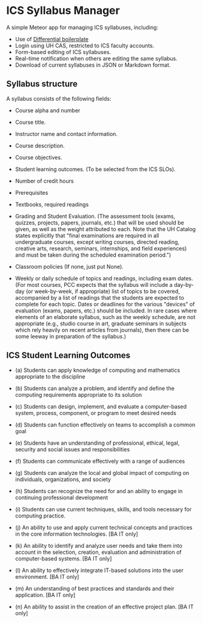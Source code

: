 # ICS Syllabus Manager

A simple Meteor app for managing ICS syllabuses, including:

* Use of [Differential boilerplate](boilerplate.md)
* Login using UH CAS, restricted to ICS faculty accounts.
* Form-based editing of ICS syllabuses.
* Real-time notification when others are editing the same syllabus.
* Download of current syllabuses in JSON or Markdown format.

## Syllabus structure

A syllabus consists of the following fields:

  * Course alpha and number

  * Course title.

  * Instructor name and contact information.

  * Course description.

  * Course objectives.

  * Student learning outcomes. (To be selected from the ICS SLOs).

  * Number of credit hours

  * Prerequisites

  * Textbooks, required readings

  * Grading and Student Evaluation. (The assessment tools (exams, quizzes, projects, papers, journals, etc.) that will be used should be given, as well as the weight attributed to each. Note that the UH Catalog states explicitly that "final examinations are required in all undergraduate courses, except writing courses, directed reading, creative arts, research, seminars, internships, and field experiences) and must be taken during the scheduled examination period.")

  * Classroom policies (If none, just put None).

  * Weekly or daily schedule of topics and readings, including exam dates. (For most courses, PCC expects that the syllabus will include a day-by-day (or week-by-week, if appropriate) list of topics to be covered, accompanied by a list of readings that the students are expected to complete for each topic. Dates or deadlines for the various "devices" of evaluation (exams, papers, etc.) should be included. In rare cases where elements of an elaborate syllabus, such as the weekly schedule, are not appropriate (e.g., studio course in art, graduate seminars in subjects which rely heavily on recent articles from journals), then there can be some leeway in preparation of the syllabus.)

## ICS Student Learning Outcomes

  * (a) Students can apply knowledge of computing and mathematics appropriate to the discipline

  * (b) Students can analyze a problem, and identify and define the computing requirements appropriate to its solution

  * (c) Students can design, implement, and evaluate a computer-based system, process, component, or program to meet desired needs

  * (d) Students can function effectively on teams to accomplish a common goal

  * (e) Students have an understanding of professional, ethical, legal, security and social issues and responsibilities

  * (f) Students can communicate effectively with a range of audiences

  * (g) Students can analyze the local and global impact of computing on individuals, organizations, and society

  * (h) Students can recognize the need for and an ability to engage in continuing professional development

  * (i) Students can use current techniques, skills, and tools necessary for computing practice.

  * (j) An ability to use and apply current technical concepts and practices in the core information technologies. [BA IT only]

  * (k) An ability to identify and analyze user needs and take them into account in the selection, creation, evaluation and administration of computer-based systems. [BA IT only]

  * (l) An ability to effectively integrate IT-based solutions into the user environment. [BA IT only]

  * (m) An understanding of best practices and standards and their application. [BA IT only]

  * (n) An ability to assist in the creation of an effective project plan. [BA IT only]


